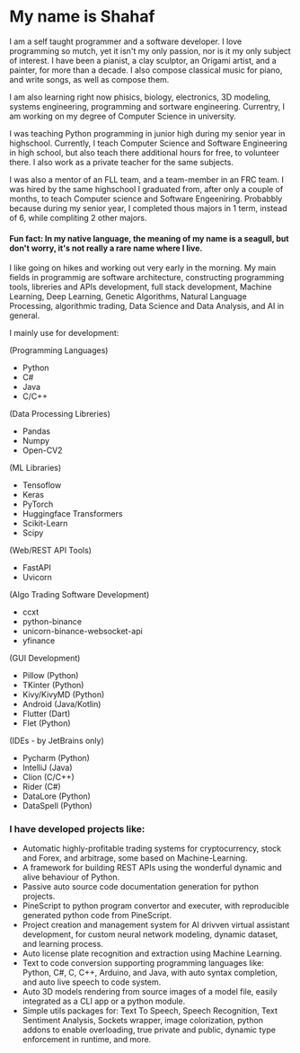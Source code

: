 # My name is Shahaf


I am a self taught programmer and a software developer. I love programming so mutch, yet it isn't my only passion, nor is it my only subject of interest.
I have been a pianist, a clay sculptor, an Origami artist, and a painter, for more than a decade. I also compose classical music for piano, and write songs, as well as compose them.

I am also learning right now phisics, biology, electronics, 3D modeling, systems engineering, programming and sortware engineering.
Currentry, I am working on my degree of Computer Science in university.

I was teaching Python programming in junior high during my senior year in highschool.
Currently, I teach Computer Science and Software Engineering in high school, but also teach there additional hours for free, to volunteer there.
I also work as a private teacher for the same subjects.

I was also a mentor of an FLL team, and a team-member in an FRC team.
I was hired by the same highschool I graduated from, after only a couple of months, to teach Computer science and Software Engeeniring. Probabbly because during my senior year, I completed thous majors in 1 term, instead of 6, while compliting 2 other majors.

#### Fun fact: In my native language, the meaning of my name is a seagull, but don't worry, it's not really a rare name where I live.

I like going on hikes and working out very early in the morning.
My main fields in programmig are software architecture, constructing programming tools, libreries and APIs development, full stack development, Machine Learning, 
Deep Learning, Genetic Algorithms, Natural Language Processing, algorithmic trading, Data Science and Data Analysis, and AI in general. 

I mainly use for development:

(Programming Languages)
 - Python
 - C#
 - Java
 - C/C++
 
(Data Processing Libreries)
 - Pandas
 - Numpy
 - Open-CV2

(ML Libraries)
 - Tensoflow
 - Keras
 - PyTorch
 - Huggingface Transformers
 - Scikit-Learn
 - Scipy

(Web/REST API Tools)
 - FastAPI
 - Uvicorn

(Algo Trading Software Development)
 - ccxt
 - python-binance
 - unicorn-binance-websocket-api
 - yfinance

(GUI Development)
 - Pillow (Python)
 - TKinter (Python)
 - Kivy/KivyMD (Python)
 - Android (Java/Kotlin)
 - Flutter (Dart)
 - Flet (Python)

(IDEs - by JetBrains only)
 - Pycharm (Python)
 - IntelliJ (Java)
 - Clion (C/C++)
 - Rider (C#)
 - DataLore (Python)
 - DataSpell (Python)

### I have developed projects like:
  - Automatic highly-profitable trading systems for cryptocurrency, stock and Forex, and arbitrage, some based on Machine-Learning.
  - A framework for building REST APIs using the wonderful dynamic and alive behaviour of Python.
  - Passive auto source code documentation generation for python projects.
  - PineScript to python program convertor and executer, with reproducible generated python code from PineScript.
  - Project creation and management system for AI drivven virtual assistant development, for custom neural network modeling, dynamic dataset, and learning process.
  - Auto license plate recognition and extraction using Machine Learning.
  - Text to code conversion supporting programming languages like: Python, C#, C, C++, Arduino, and Java, with auto syntax completion, and auto live speech to code system.
  - Auto 3D models rendering from source images of a model file, easily integrated as a CLI app or a python module.
  - Simple utils packages for: Text To Speech, Speech Recognition, Text Sentiment Analysis, Sockets wrapper, image colorization, python addons to enable overloading, true private and public, dynamic type enforcement in runtime, and more.
